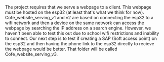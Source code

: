 The project requires that we serve a webpage to a client. This webpage must be hosted on the esp32 (at least that's what we think for now). 
Cofe_website_serving_v1 and v2 are based on connecting the esp32 to a wifi network and then a device on the same network can access the webpage by searching the IP address on a search engine.
However, we haven't been able to test this out due to school wifi restrictions and inability to connect.
Our next step is to test if creating a SAP (Soft access point) on the esp32 and then having the phone link to the esp32 directly to recieve the webpage would be better.
That folder will be called Cofe_website_serving_v3.
